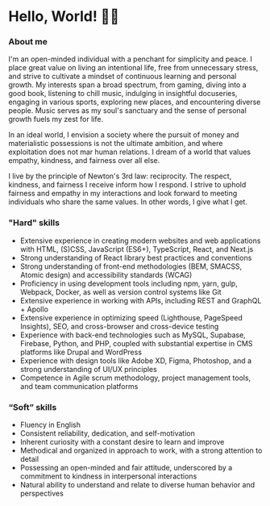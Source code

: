 # Hello, World! 🙋‍♂️

### About me

I'm an open-minded individual with a penchant for simplicity and peace. I place great value on living an intentional life, free from unnecessary stress, and strive to cultivate a mindset of continuous learning and personal growth. My interests span a broad spectrum, from gaming, diving into a good book, listening to chill music, indulging in insightful docuseries, engaging in various sports, exploring new places, and encountering diverse people. Music serves as my soul's sanctuary and the sense of personal growth fuels my zest for life.

In an ideal world, I envision a society where the pursuit of money and materialistic possessions is not the ultimate ambition, and where exploitation does not mar human relations. I dream of a world that values empathy, kindness, and fairness over all else.

I live by the principle of Newton's 3rd law: reciprocity. The respect, kindness, and fairness I receive inform how I respond. I strive to uphold fairness and empathy in my interactions and look forward to meeting individuals who share the same values. In other words, I give what I get.

### "Hard" skills

- Extensive experience in creating modern websites and web applications with HTML, (S)CSS, JavaScript (ES6+), TypeScript, React, and Next.js
- Strong understanding of React library best practices and conventions
- Strong understanding of front-end methodologies (BEM, SMACSS, Atomic design) and accessibility standards (WCAG)
- Proficiency in using development tools including npm, yarn, gulp, Webpack, Docker, as well as version control systems like Git
- Extensive experience in working with APIs, including REST and GraphQL + Apollo
- Extensive experience in optimizing speed (Lighthouse, PageSpeed Insights), SEO, and cross-browser and cross-device testing
- Experience with back-end technologies such as MySQL, Supabase, Firebase, Python, and PHP, coupled with substantial expertise in CMS platforms like Drupal and WordPress
- Experience with design tools like Adobe XD, Figma, Photoshop, and a strong understanding of UI/UX principles
- Competence in Agile scrum methodology, project management tools, and team communication platforms

### “Soft” skills

- Fluency in English
- Consistent reliability, dedication, and self-motivation
- Inherent curiosity with a constant desire to learn and improve
- Methodical and organized in approach to work, with a strong attention to detail
- Possessing an open-minded and fair attitude, underscored by a commitment to kindness in interpersonal interactions
- Natural ability to understand and relate to diverse human behavior and perspectives
